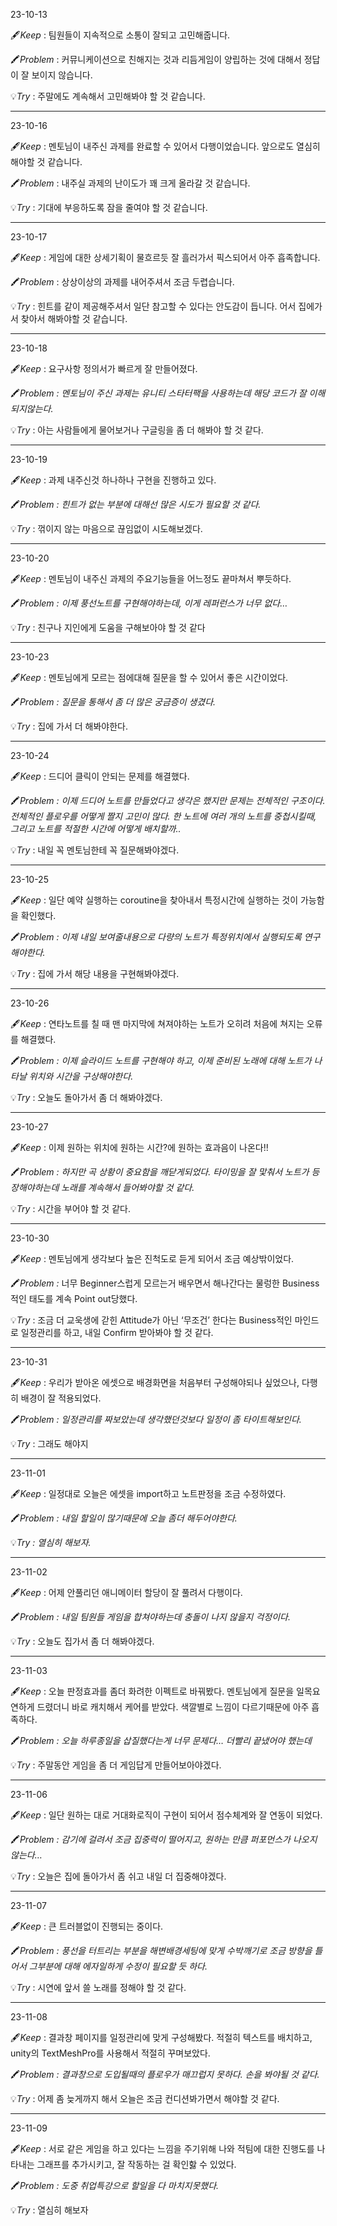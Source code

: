 23-10-13


🖋️*Keep* : 팀원들이 지속적으로 소통이 잘되고 고민해줍니다.

🖍️*Problem* : 커뮤니케이션으로 친해지는 것과 리듬게임이 양립하는 것에 대해서 정답이 잘 보이지 않습니다. 

💡*Try* : 주말에도 계속해서 고민해봐야 할 것 같습니다.

----
23-10-16

🖋️*Keep* : 멘토님이 내주신 과제를 완료할 수 있어서 다행이었습니다. 앞으로도 열심히 해야할 것 같습니다.

🖍️*Problem* : 내주실 과제의 난이도가 꽤 크게 올라갈 것 같습니다.

💡*Try* : 기대에 부응하도록 잠을 줄여야 할 것 같습니다.

----
23-10-17

🖋️*Keep* : 게임에 대한 상세기획이 물흐르듯 잘 흘러가서 픽스되어서 아주 흡족합니다.

🖍️*Problem* : 상상이상의 과제를 내어주셔서 조금 두렵습니다.

💡*Try* : 힌트를 같이 제공해주셔서 일단 참고할 수 있다는 안도감이 듭니다. 어서 집에가서 찾아서 해봐야할 것 같습니다.

----
23-10-18

🖋️*Keep* : 요구사항 정의서가 빠르게 잘 만들어졌다.

🖍️*Problem : 멘토님이 주신 과제는 유니티 스타터팩을 사용하는데 해당 코드가 잘 이해되지않는다.*

💡*Try* : 아는 사람들에게 물어보거나 구글링을 좀 더 해봐야 할 것 같다.

----
23-10-19

🖋️*Keep* : 과제 내주신것 하나하나 구현을 진행하고 있다.

🖍️*Problem : 힌트가 없는 부분에 대해선 많은 시도가 필요할 것 같다.* 

💡*Try* : 꺾이지 않는 마음으로 끊임없이 시도해보겠다.

----
23-10-20

🖋️*Keep* : 멘토님이 내주신 과제의 주요기능들을 어느정도 끝마쳐서 뿌듯하다.

🖍️*Problem : 이제 풍선노트를 구현해야하는데, 이게 레퍼런스가 너무 없다…* 

💡*Try* : 친구나 지인에게 도움을 구해보아야 할 것 같다

----
23-10-23

🖋️*Keep* : 멘토님에게 모르는 점에대해 질문을 할 수 있어서 좋은 시간이었다.

🖍️*Problem : 질문을 통해서 좀 더 많은 궁금증이 생겼다.*

💡*Try* : 집에 가서 더 해봐야한다.

----
23-10-24

🖋️*Keep* : 드디어 클릭이 안되는 문제를 해결했다.

🖍️*Problem : 이제 드디어 노트를 만들었다고 생각은 했지만 문제는 전체적인 구조이다. 전체적인 플로우를 어떻게 짤지 고민이 많다. 한 노트에 여러 개의 노트를 중첩시킬때, 그리고 노트를 적절한 시간에 어떻게 배치할까..*

💡*Try* : 내일 꼭 멘토님한테 꼭 질문해봐야겠다.

----
23-10-25

🖋️*Keep* : 일단 예약 실행하는 coroutine을 찾아내서 특정시간에 실행하는 것이 가능함을 확인했다.

🖍️*Problem : 이제 내일 보여줄내용으로 다량의 노트가 특정위치에서 실행되도록 연구해야한다.*

💡*Try* : 집에 가서 해당 내용을 구현해봐야겠다.

----
23-10-26

🖋️*Keep* : 연타노트를 칠 때 맨 마지막에 쳐져야하는 노트가 오히려 처음에 쳐지는 오류를 해결했다.

🖍️*Problem : 이제 슬라이드 노트를 구현해야 하고, 이제 준비된 노래에 대해 노트가 나타날 위치와 시간을 구상해야한다.*

💡*Try* : 오늘도 돌아가서 좀 더 해봐야겠다.

----
23-10-27

🖋️*Keep* : 이제 원하는 위치에 원하는 시간?에 원하는 효과음이 나온다!! 

🖍️*Problem : 하지만 곡 상황이 중요함을 깨닫게되었다. 타이밍을 잘 맟춰서 노트가 등장해야하는데 노래를 계속해서 들어봐야할 것 같다.*

💡*Try* : 시간을 부어야 할 것 같다.

----
23-10-30

🖋️*Keep* : 멘토님에게 생각보다 높은 진척도로 듣게 되어서 조금 예상밖이었다.

🖍️*Problem :* 너무 Beginner스럽게 모르는거 배우면서 해나간다는 물렁한 Business적인 태도를 계속 Point out당했다. 

💡*Try* : 조금 더 교욱생에 갇힌 Attitude가 아닌 ‘무조건’ 한다는 Business적인 마인드로 일정관리를 하고, 내일 Confirm 받아봐야 할 것 같다.

----
23-10-31

🖋️*Keep* : 우리가 받아온 에셋으로 배경화면을 처음부터 구성해야되나 싶었으나, 다행히 배경이 잘 적용되었다.

🖍️*Problem : 일정관리를 짜보았는데 생각했던것보다 일정이 좀 타이트해보인다.*

💡*Try* : 그래도 해야지

----
23-11-01

🖋️*Keep* : 일정대로 오늘은 에셋을 import하고 노트판정을 조금 수정하였다.

🖍️*Problem : 내일 할일이 많기때문에 오늘 좀더 해두어야한다.*

💡*Try : 열심히 해보자.*

___
23-11-02

🖋️*Keep* : 어제 안풀리던 애니메이터 할당이 잘 풀려서 다행이다.

🖍️*Problem : 내일 팀원들 게임을 합쳐야하는데 충돌이 나지 않을지 걱정이다.*

💡*Try* : 오늘도 집가서 좀 더 해봐야겠다.

----
23-11-03

🖋️*Keep* : 오늘 판정효과를 좀더 화려한 이펙트로 바꿔봤다. 멘토님에게 질문을 일목요연하게 드렸더니 바로 캐치해서 케어를 받았다. 색깔별로 느낌이 다르기때문에 아주 흡족하다.

🖍️*Problem : 오늘 하루종일을 삽질했다는게 너무 문제다… 더빨리 끝냈어야 했는데*

💡*Try* : 주말동안 게임을 좀 더 게임답게 만들어보아야겠다.

----
23-11-06

🖋️*Keep* : 일단 원하는 대로 거대화로직이 구현이 되어서 점수체계와 잘 연동이 되었다.

🖍️*Problem : 감기에 걸려서 조금 집중력이 떨어지고, 원하는 만큼 퍼포먼스가 나오지 않는다…*

💡*Try* : 오늘은 집에 돌아가서 좀 쉬고 내일 더 집중해야겠다.

----
23-11-07

🖋️*Keep* : 큰 트러블없이 진행되는 중이다.

🖍️*Problem : 풍선을 터트리는 부분을 해변배경세팅에 맞게 수박깨기로 조금 방향을 틀어서 그부분에 대해 에자일하게 수정이 필요할 듯 하다.*

💡*Try* : 시연에 앞서 쓸 노래를 정해야 할 것 같다.

----
23-11-08

🖋️*Keep* : 결과창 페이지를 일정관리에 맞게 구성해봤다. 적절히 텍스트를 배치하고, unity의 TextMeshPro를 사용해서 적절히 꾸며보았다.

🖍️*Problem : 결과창으로 도입될때의 플로우가 매끄럽지 못하다. 손을 봐야될 것 같다.*

💡*Try* : 어제 좀 늦게까지 해서 오늘은 조금 컨디션봐가면서 해야할 것 같다.

----
23-11-09

🖋️*Keep* : 서로 같은 게임을 하고 있다는 느낌을 주기위해 나와 적팀에 대한 진행도를 나타내는 그래프를 추가시키고, 잘 작동하는 걸 확인핧 수 있었다.

🖍️*Problem :  도중 취업특강으로 할일을 다 마치지못했다.*

💡*Try* : 열심히 해보자
